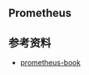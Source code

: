 ## Prometheus

## 参考资料 
- [prometheus-book](https://yunlzheng.gitbook.io/prometheus-book/introduction)
